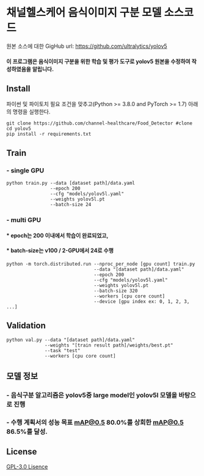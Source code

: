 채널헬스케어 음식이미지 구분 모델 소스코드
======

원본 소스에 대한 GigHub url:
https://github.com/ultralytics/yolov5

#### 이 프로그램은 음식이미지 구분을 위한 학습 및 평가 도구로 yolov5 원본을 수정하여 작성하였음을 알립니다.

## Install
파이썬 및 파이토치 필요 조건을 맞추고(Python >= 3.8.0 and PyTorch >= 1.7) 아래의 명령을 실행한다.
```
git clone https://github.com/channel-healthcare/Food_Detector #clone
cd yolov5
pip install -r requirements.txt
```
## Train
### - single GPU
```
python train.py --data [dataset path]/data.yaml 
                --epoch 200
                --cfg "models/yolov5l.yaml"
                --weights yolov5l.pt
                --batch-size 24
```
### - multi GPU
#### * epoch는 200 이내에서 학습이 완료되었고, 
#### * batch-size는 v100 / 2-GPU에서 24로 수행

```
python -m torch.distributed.run --nproc_per_node [gpu count] train.py 
                                --data "[dataset path]/data.yaml" 
                                --epoch 200 
                                --cfg "models/yolov5l.yaml"
                                --weights yolov5l.pt
                                --batch-size 320 
                                --workers [cpu core count]  
                                --device [gpu index ex: 0, 1, 2, 3, ...]
```
## Validation
```buildoutcfg
python val.py --data "[dataset path]/data.yaml"
              --weights "[train result path]/weights/best.pt" 
              --task "test" 
              --workers [cpu core count]
```

## 모델 정보
### - 음식구분 알고리즘은 yolov5중 large model인 yolov5l 모델을 바탕으로 진행
### - 수행 계획서의 성능 목표 mAP@0.5 80.0%를 상회한 mAP@0.5 86.5%를 달성. 

## License
[GPL-3.0 Lisence](https://github.com/ultralytics/yolov5/blob/master/LICENSE)